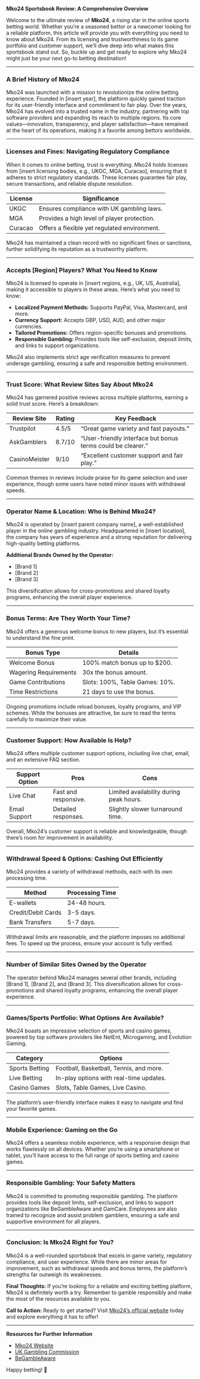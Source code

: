 **Mko24 Sportsbook Review: A Comprehensive Overview**  

Welcome to the ultimate review of **Mko24**, a rising star in the online sports betting world. Whether you’re a seasoned bettor or a newcomer looking for a reliable platform, this article will provide you with everything you need to know about Mko24. From its licensing and trustworthiness to its game portfolio and customer support, we’ll dive deep into what makes this sportsbook stand out. So, buckle up and get ready to explore why Mko24 might just be your next go-to betting destination!  

---

### **A Brief History of Mko24**  
Mko24 was launched with a mission to revolutionize the online betting experience. Founded in [insert year], the platform quickly gained traction for its user-friendly interface and commitment to fair play. Over the years, Mko24 has evolved into a trusted name in the industry, partnering with top software providers and expanding its reach to multiple regions. Its core values—innovation, transparency, and player satisfaction—have remained at the heart of its operations, making it a favorite among bettors worldwide.  

---

### **Licenses and Fines: Navigating Regulatory Compliance**  
When it comes to online betting, trust is everything. Mko24 holds licenses from [insert licensing bodies, e.g., UKGC, MGA, Curacao], ensuring that it adheres to strict regulatory standards. These licenses guarantee fair play, secure transactions, and reliable dispute resolution.  

| **License** | **Significance** |  
|-------------|------------------|  
| UKGC | Ensures compliance with UK gambling laws. |  
| MGA | Provides a high level of player protection. |  
| Curacao | Offers a flexible yet regulated environment. |  

Mko24 has maintained a clean record with no significant fines or sanctions, further solidifying its reputation as a trustworthy platform.  

---

### **Accepts [Region] Players? What You Need to Know**  
Mko24 is licensed to operate in [insert regions, e.g., UK, US, Australia], making it accessible to players in these areas. Here’s what you need to know:  

- **Localized Payment Methods:** Supports PayPal, Visa, Mastercard, and more.  
- **Currency Support:** Accepts GBP, USD, AUD, and other major currencies.  
- **Tailored Promotions:** Offers region-specific bonuses and promotions.  
- **Responsible Gambling:** Provides tools like self-exclusion, deposit limits, and links to support organizations.  

Mko24 also implements strict age verification measures to prevent underage gambling, ensuring a safe and responsible betting environment.  

---

### **Trust Score: What Review Sites Say About Mko24**  
Mko24 has garnered positive reviews across multiple platforms, earning a solid trust score. Here’s a breakdown:  

| **Review Site** | **Rating** | **Key Feedback** |  
|-----------------|------------|------------------|  
| Trustpilot | 4.5/5 | “Great game variety and fast payouts.” |  
| AskGamblers | 8.7/10 | “User-friendly interface but bonus terms could be clearer.” |  
| CasinoMeister | 9/10 | “Excellent customer support and fair play.” |  

Common themes in reviews include praise for its game selection and user experience, though some users have noted minor issues with withdrawal speeds.  

---

### **Operator Name & Location: Who is Behind Mko24?**  
Mko24 is operated by [insert parent company name], a well-established player in the online gambling industry. Headquartered in [insert location], the company has years of experience and a strong reputation for delivering high-quality betting platforms.  

**Additional Brands Owned by the Operator:**  
- [Brand 1]  
- [Brand 2]  
- [Brand 3]  

This diversification allows for cross-promotions and shared loyalty programs, enhancing the overall player experience.  

---

### **Bonus Terms: Are They Worth Your Time?**  
Mko24 offers a generous welcome bonus to new players, but it’s essential to understand the fine print.  

| **Bonus Type** | **Details** |  
|----------------|-------------|  
| Welcome Bonus | 100% match bonus up to $200. |  
| Wagering Requirements | 30x the bonus amount. |  
| Game Contributions | Slots: 100%, Table Games: 10%. |  
| Time Restrictions | 21 days to use the bonus. |  

Ongoing promotions include reload bonuses, loyalty programs, and VIP schemes. While the bonuses are attractive, be sure to read the terms carefully to maximize their value.  

---

### **Customer Support: How Available Is Help?**  
Mko24 offers multiple customer support options, including live chat, email, and an extensive FAQ section.  

| **Support Option** | **Pros** | **Cons** |  
|--------------------|----------|----------|  
| Live Chat | Fast and responsive. | Limited availability during peak hours. |  
| Email Support | Detailed responses. | Slightly slower turnaround time. |  

Overall, Mko24’s customer support is reliable and knowledgeable, though there’s room for improvement in availability.  

---

### **Withdrawal Speed & Options: Cashing Out Efficiently**  
Mko24 provides a variety of withdrawal methods, each with its own processing time.  

| **Method** | **Processing Time** |  
|------------|---------------------|  
| E-wallets | 24-48 hours. |  
| Credit/Debit Cards | 3-5 days. |  
| Bank Transfers | 5-7 days. |  

Withdrawal limits are reasonable, and the platform imposes no additional fees. To speed up the process, ensure your account is fully verified.  

---

### **Number of Similar Sites Owned by the Operator**  
The operator behind Mko24 manages several other brands, including [Brand 1], [Brand 2], and [Brand 3]. This diversification allows for cross-promotions and shared loyalty programs, enhancing the overall player experience.  

---

### **Games/Sports Portfolio: What Options Are Available?**  
Mko24 boasts an impressive selection of sports and casino games, powered by top software providers like NetEnt, Microgaming, and Evolution Gaming.  

| **Category** | **Options** |  
|--------------|-------------|  
| Sports Betting | Football, Basketball, Tennis, and more. |  
| Live Betting | In-play options with real-time updates. |  
| Casino Games | Slots, Table Games, Live Casino. |  

The platform’s user-friendly interface makes it easy to navigate and find your favorite games.  

---

### **Mobile Experience: Gaming on the Go**  
Mko24 offers a seamless mobile experience, with a responsive design that works flawlessly on all devices. Whether you’re using a smartphone or tablet, you’ll have access to the full range of sports betting and casino games.  

---

### **Responsible Gambling: Your Safety Matters**  
Mko24 is committed to promoting responsible gambling. The platform provides tools like deposit limits, self-exclusion, and links to support organizations like BeGambleAware and GamCare. Employees are also trained to recognize and assist problem gamblers, ensuring a safe and supportive environment for all players.  

---

### **Conclusion: Is Mko24 Right for You?**  
Mko24 is a well-rounded sportsbook that excels in game variety, regulatory compliance, and user experience. While there are minor areas for improvement, such as withdrawal speeds and bonus terms, the platform’s strengths far outweigh its weaknesses.  

**Final Thoughts:** If you’re looking for a reliable and exciting betting platform, Mko24 is definitely worth a try. Remember to gamble responsibly and make the most of the resources available to you.  

**Call to Action:** Ready to get started? Visit [Mko24’s official website](https://m.mixcloud.com) today and explore everything it has to offer!  

---

**Resources for Further Information**  
- [Mko24 Website](https://m.mixcloud.com)  
- [UK Gambling Commission](https://www.gamblingcommission.gov.uk)  
- [BeGambleAware](https://www.begambleaware.org)  

Happy betting! 🎉
